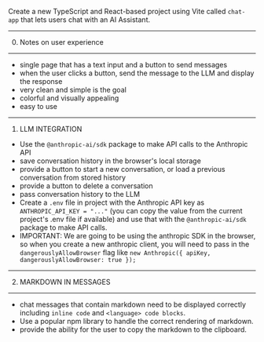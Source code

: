 Create a new TypeScript and React-based project using Vite called `chat-app` that lets users chat with an AI Assistant. 

-----------------------------------------------
0. Notes on user experience
-----------------------------------------------
- single page that has a text input and a button to send messages
- when the user clicks a button, send the message to the LLM and display the response
- very clean and simple is the goal
- colorful and visually appealing
- easy to use

-----------------------------------------------
1. LLM INTEGRATION
- Use the `@anthropic-ai/sdk` package to make API calls to the Anthropic API
- save conversation history in the browser's local storage
- provide a button to start a new conversation, or load a previous conversation from stored history
- provide a button to delete a conversation
- pass conversation history to the LLM
- Create a `.env` file in project with the Anthropic API key as `ANTHROPIC_API_KEY = "..."` (you can copy the value from the current project's .env file if available) and use that with the `@anthropic-ai/sdk` package to make API calls. 
- IMPORTANT: We are going to be using the anthropic SDK in the browser, so when you create a new anthropic client, you will need to pass in the `dangerouslyAllowBrowser` flag like `new Anthropic({ apiKey, dangerouslyAllowBrowser: true });`


-----------------------------------------------
2. MARKDOWN IN MESSAGES
-----------------------------------------------
- chat messages that contain markdown need to be displayed correctly including `inline code` and ```<language> code blocks```. 
- Use a popular npm library to handle the correct rendering of markdown. 
- provide the ability for the user to copy the markdown to the clipboard.
